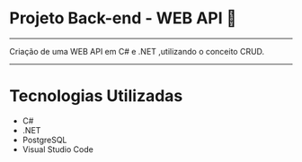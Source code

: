 # Projeto Back-end - WEB API 🚀
_______________________________________________________________________________________________________

Criação de uma WEB API em C# e .NET ,utilizando o conceito CRUD. 

________________________________________________________________________________________________________

# Tecnologias Utilizadas 

- C#
- .NET
- PostgreSQL
- Visual Studio Code



 
